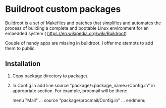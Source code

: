 # Buildroot custom packages

Buildroot is a set of Makefiles and patches that simplifies and automates the process of building a complete and bootable Linux environment for an embedded system (
https://en.wikipedia.org/wiki/Buildroot)

Couple of handy apps are missing in buildroot. I offer mz atempts to add them to public.

## Installation

1. Copy package directory to package/.
2. In Config.in add line source "package/<package_name>/Config.in" in appropriate section. For example, procmail will be there:

    menu "Mail"
      ...
      source "package/procmail/Config.in"
      ...
    endmenu
    
